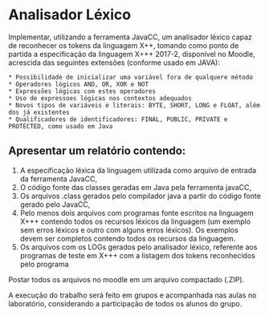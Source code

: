 # Analisador Léxico
Implementar, utilizando a ferramenta JavaCC, um analisador léxico capaz de reconhecer os tokens da linguagem X++, tomando
como ponto de partida a especificação da linguagem X+++ 2017-2, disponível no Moodle, acrescida das seguintes extensões
(conforme usado em JAVA):

    * Possibilidade de inicializar uma variável fora de qualquere método
    * Operadores lógicos AND, OR, XOR e NOT
    * Expressões lógicas com estes operadores
    * Uso de expressoes lógicas nos contextos adequados
    * Novos tipos de variáveis e literais: BYTE, SHORT, LONG e FLOAT, além dos já existentes
    * Qualificadores de identificadores: FINAL, PUBLIC, PRIVATE e PROTECTED, como usado em Java

## Apresentar um relatório contendo:

   1. A especificação léxica da linguagem utilizada como arquivo de entrada da ferramenta JavaCC,
   2. O código fonte das classes geradas em Java pela ferramenta javaCC,
   3. Os arquivos .class gerados pelo compilador java a partir do código fonte gerado pelo JavaCC, 
   4. Pelo menos dois arquivos com programas fonte escritos na linguagem X+++ contendo todos os recursos léxicos da linguagem (um exemplo sem erros léxicos e outro com alguns erros léxicos). Os exemplos devem ser completos contendo todos os recursos da linguagem.
   5. Os arquivos com os LOGs gerados pelo analisador léxico, referente aos programas de teste em X+++ com a listagem dos tokens reconhecidos pelo programa

Postar todos os arquivos no moodle em um arquivo compactado (.ZIP).

A execução do trabalho será feito em grupos e acompanhada nas aulas no laboratório, considerando a participação de todos os alunos do grupo.

